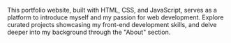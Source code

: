 This portfolio website, built with HTML, CSS, and JavaScript, serves as a platform to introduce myself and my passion for web development.  Explore curated projects showcasing my front-end development skills, and delve deeper into my background through the "About" section.